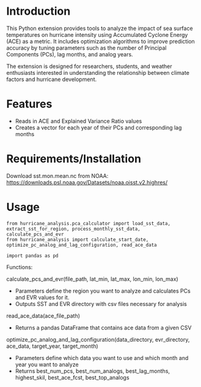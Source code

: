 # Introduction

This Python extension provides tools to analyze the impact of sea surface temperatures on hurricane intensity using Accumulated Cyclone Energy (ACE) as a metric. It includes optimization algorithms to improve prediction accuracy by tuning parameters such as the number of Principal Components (PCs), lag months, and analog years.

The extension is designed for researchers, students, and weather enthusiasts interested in understanding the relationship between climate factors and hurricane development.

# Features

- Reads in ACE and Explained Variance Ratio values
- Creates a vector for each year of their PCs and corresponding lag months

# Requirements/Installation
Download sst.mon.mean.nc from NOAA: https://downloads.psl.noaa.gov/Datasets/noaa.oisst.v2.highres/


# Usage
```
from hurricane_analysis.pca_calculator import load_sst_data, extract_sst_for_region, process_monthly_sst_data, calculate_pcs_and_evr
from hurricane_analysis import calculate_start_date, optimize_pc_analog_and_lag_configuration, read_ace_data

import pandas as pd
```
Functions:

calculate_pcs_and_evr(file_path, lat_min, lat_max, lon_min, lon_max)  
- Parameters define the region you want to analyze and calculates PCs and EVR values for it.  
- Outputs SST and EVR directory with csv files necessary for analysis

read_ace_data(ace_file_path)  
- Returns a pandas DataFrame that contains ace data from a given CSV

optimize_pc_analog_and_lag_configuration(data_directory, evr_directory, ace_data, target_year, target_month)  
- Parameters define which data you want to use and which month and year you want to analyze  
- Returns best_num_pcs, best_num_analogs, best_lag_months, highest_skil, best_ace_fcst, best_top_analogs
